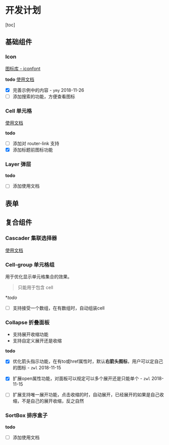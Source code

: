 # 开发计划
[toc]

## 基础组件

### Icon
[图标库 - iconfont](http://iconfont.cn/manage/index?manage_type=myprojects&projectId=886927)

**todo**
[使用文档](./base/icon.md)
- [x] 完善示例中的内容 - `ymy` 2018-11-26
- [ ] 添加搜索的功能，方便查看图标

### Cell 单元格
[使用文档](./base/cell.md)

**todo**
- [ ] 添加对 router-link 支持
- [x] 添加标题前图标功能

### Layer 弹层
**todo**
- [ ] 添加使用文档


## 表单

## 复合组件
### Cascader 集联选择器
[使用文档](./complex/cascader.md)

### Cell-group 单元格组
用于优化显示单元格集合的效果。

> 只能用于包含 cell

**todo*
- [ ] 支持接受一个数组，在有数组时，自动组装cell


### Collapse 折叠面板
- 支持展开收缩功能
- 支持自定义展开还是收缩

**todo**

- [x] 优化箭头指示功能，在有to或href属性时，默认**右箭头图标**，用户可以定自己的图标 - `zwl` 2018-11-15
- [x] 扩展open属性功能，对面板可以规定可以多个展开还是只能单个 - `zwl` 2018-11-15
- [ ] 扩展支持唯一展开功能，点击收缩的时，自动展开，已经展开的如果是自己收缩，不是自己的展开收缩，反之自然


### SortBox 排序盒子

**todo**
- [ ] 添加使用文档
